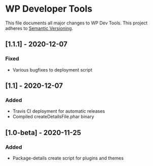 # WP Developer Tools
This file documents all major changes to WP Dev Tools. This project adheres to [Semantic Versioning](https://semver.org/).

## [1.1.1] - 2020-12-07
### Fixed
* Various bugfixes to deployment script

## [1.1] - 2020-12-07
### Added
* Travis CI deployment for automatic releases
* Compiled createDetailsFile.phar binary

## [1.0-beta] - 2020-11-25
### Added
* Package-details create script for plugins and themes